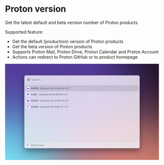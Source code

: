 # Proton version

Get the latest default and beta version number of Proton products

Supported feature:

- Get the default (production) version of Proton products
- Get the beta version of Proton products
- Supports Proton Mail, Proton Drive, Proton Calendar and Proton Account
- Actions can redirect to Proton GitHub or to product homepage

![Proton Version](./proton-version.png)
